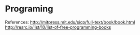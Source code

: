 # Programing

  References:
    http://mitpress.mit.edu/sicp/full-text/book/book.html
    http://resrc.io/list/10/list-of-free-programming-books

